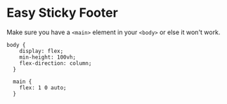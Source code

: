 # Easy Sticky Footer

Make sure you have a `<main>` element in your `<body>` or else it won't work.

```
body {
    display: flex;
    min-height: 100vh;
    flex-direction: column;
  }

  main {
    flex: 1 0 auto;
  }
```